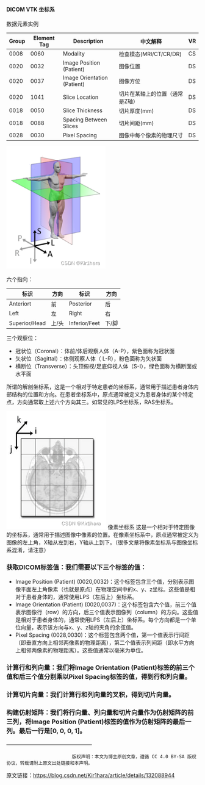 #### DICOM VTK 坐标系

数据元素实例

| Group | 	Element	Tag | Description                  | 	中文解释	              | VR  |
|-------|--------------|------------------------------|---------------------|-----|
| 0008	 | 0060	        | Modality	                    | 检查模态(MRI/CT/CR/DR)	 | CS  |
| 0020	 | 0032	        | Image Position (Patient)	    | 图像位置	               | DS  |
| 0020	 | 0037	        | Image Orientation (Patient)	 | 图像方位                | 	DS |
| 0020	 | 1041	        | Slice Location	              | 切片在某轴上的位置（通常是Z轴）    | DS  |
| 0018	 | 0050	        | Slice Thickness	             | 切片厚度(mm)	           | DS  |
| 0018	 | 0088	        | Spacing Between Slices	      | 切片间距(mm)            | 	DS |
| 0028	 | 0030	        | Pixel Spacing	               | 图像中每个像素的物理尺寸	       | DS  |

![img.png](img.png)

六个指向：

| 标识            | 方向  | 标识            | 方向  |
|---------------|-----|---------------|-----|
| Anteriort     | 前   | Posterior     | 后   |
| Left          | 左   | Right         | 右   |
| Superior/Head | 上/头 | Inferior/Feet | 下/脚 |

三个观察位：

- 冠状位（Coronal）：体前/体后观察人体（A-P），紫色面称为冠状面
- 矢状位（Sagittal）：体侧观察人体（ L-R），粉色面称为矢状面
- 横断位（Transverse）：头顶俯视/足底仰视人体（S-I），绿色面称为横断面或水平面



所谓的解剖坐标系，这是一个相对于特定患者的坐标系，通常用于描述患者身体内部结构的位置和方向。在患者坐标系中，原点通常被定义为患者身体的某个特定点，方向通常取上述六个方向其三。如常见的LPS坐标系，RAS坐标系。

![img_1.png](img_1.png)
像素坐标系 这是一个相对于特定图像的坐标系，通常用于描述图像中像素的位置。在像素坐标系中，原点通常被定义为图像的左上角，X轴从左到右，Y轴从上到下。（很多文章将像素坐标系与图像坐标系混淆，请注意）

### 获取DICOM标签值：我们需要以下三个标签的值：
- Image Position (Patient) (0020,0032)：这个标签包含三个值，分别表示图像平面左上角像素（也就是原点）在物理空间中的x、y、z坐标。这些值是相对于患者身体的，通常使用LPS（左后上）坐标系。
- Image Orientation (Patient) (0020,0037)：这个标签包含六个值，前三个值表示图像行（row）的方向，后三个值表示图像列（column）的方向。这些值是相对于患者身体的，通常使用LPS（左后上）坐标系。每个方向都是一个单位向量，表示该方向与x、y、z轴的夹角的余弦值。
- Pixel Spacing (0028,0030)：这个标签包含两个值，第一个值表示行间距（即垂直方向上相邻两像素的物理距离），第二个值表示列间距（即水平方向上相邻两像素的物理距离）。这些值通常以毫米为单位。
### 计算行和列向量：我们将Image Orientation (Patient)标签的前三个值和后三个值分别乘以Pixel Spacing标签的值，得到行和列向量。
### 计算切片向量：我们计算行和列向量的叉积，得到切片向量。
### 构建仿射矩阵：我们将行向量、列向量和切片向量作为仿射矩阵的前三列，将Image Position (Patient)标签的值作为仿射矩阵的最后一列。最后一行是[0, 0, 0, 1]。
————————————————

                            版权声明：本文为博主原创文章，遵循 CC 4.0 BY-SA 版权协议，转载请附上原文出处链接和本声明。

原文链接：https://blog.csdn.net/Kir1hara/article/details/132088944
